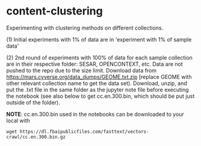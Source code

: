 # content-clustering

Experimenting with clustering methods on different collections. 

(1) Initial experiments with 1% of data are in 'experiment with 1% of sample data'

(2) 2nd round of experiments with 100% of data for each sample collection are in their respective folder: SESAR, OPENCONTEXT, etc. Data are not pushed to the repo due to the size limit. Download data from https://mars.cyverse.org/data_dumps/GEOME.txt.zip [replace GEOME with other relevant collection name to get the data set). Download, unzip, and put the .txt file in the same folder as the jupyter note file before executing the notebook (see also below to get cc.en.300.bin, which should be put just outside of the folder). 


**NOTE**: 
cc.en.300.bin used in the notebooks can be downloaded to your local with 

```
wget https://dl.fbaipublicfiles.com/fasttext/vectors-crawl/cc.en.300.bin.gz
```

